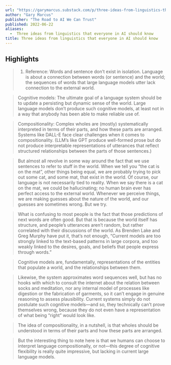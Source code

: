 ```yaml
---
url: "https://garymarcus.substack.com/p/three-ideas-from-linguistics-that"
author: "Gary Marcus"
publisher: "The Road to AI We Can Trust"
published: 2022-06-22
aliases:
  -  Three ideas from linguistics that everyone in AI should know
title: Three ideas from linguistics that everyone in AI should know
---
```


## Highlights
> 1. Reference: Words and sentence don’t exist in isolation. Language is about a connection between words (or sentence) and the world; the sequences of words that large language models utter lack connection to the external world.

> Cognitive models: The ultimate goal of a language system should be to update a persisting but dynamic sense of the world. Large language models don’t produce such cognitive models, at least not in a way that anybody has been able to make reliable use of.

> Compositionality: Complex wholes are (mostly) systematically interpreted in terms of their parts, and how these parts are arranged. Systems like DALL-E face clear challenges when it comes to compositionality. (LLM’s like GPT produce well-formed prose but do not produce interpretable representations of utterances that reflect structured relationships between the parts of those sentences.)

> But almost all revolve in some way around the fact that we use sentences to refer to stuff in the world. When we tell you “the cat is on the mat”, other things being equal, we are probably trying to pick out some cat, and some mat, that exist in the world. Of course, our language is not necessarily tied to reality. When we say there is a cat on the mat, we could be hallucinating; no human brain ever has perfect access to the external world. Whenever we perceive things, we are making guesses about the nature of the world, and our guesses are sometimes wrong. But we try.

> What is confusing to most people is the fact that those predictions of next words are often good. But that is because the world itself has structure, and people’s utterances aren’t random, but rather correlated with their discussions of the world. As Brenden Lake and Greg Murphy have put it, that’s not enough, “Current models are too strongly linked to the text-based patterns in large corpora, and too weakly linked to the desires, goals, and beliefs that people express through words.”

> Cognitive models are, fundamentally, representations of the entities that populate a world, and the relationships between them.

> Likewise, the system approximates word sequences well, but has no hooks with which to consult the internet about the relation between socks and meditation, nor any internal model of processes like digestion or the fabrication of garments, so it can’t engage in genuine reasoning to assess plausibility. Current systems simply do not postulate such cognitive models—and so, they technically can’t prove themselves wrong, because they do not even have a representation of what being “right” would look like.

> The idea of compositionality, in a nutshell, is that wholes should be understood in terms of their parts and how these parts are arranged.

> But the interesting thing to note here is that we humans can choose to interpret language compositionally, or not—this degree of cognitive flexibility is really quite impressive, but lacking in current large language models.

